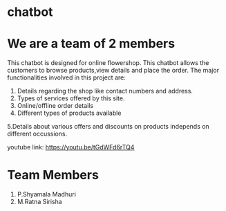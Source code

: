 # chatbot
# We are a team of 2 members
This chatbot is designed for online flowershop.
This chatbot allows the customers to browse products,view details and place the order.
The major functionalities involved in this project are:
1. Details regarding the shop like contact numbers and address.
2. Types of services offered by this site.
3. Online/offline order details
4. Different types of products available

5.Details about various offers and discounts on products independs on different occussions.

youtube link: https://youtu.be/tGdWFd6rTQ4

# Team Members
1. P.Shyamala Madhuri
2. M.Ratna Sirisha
